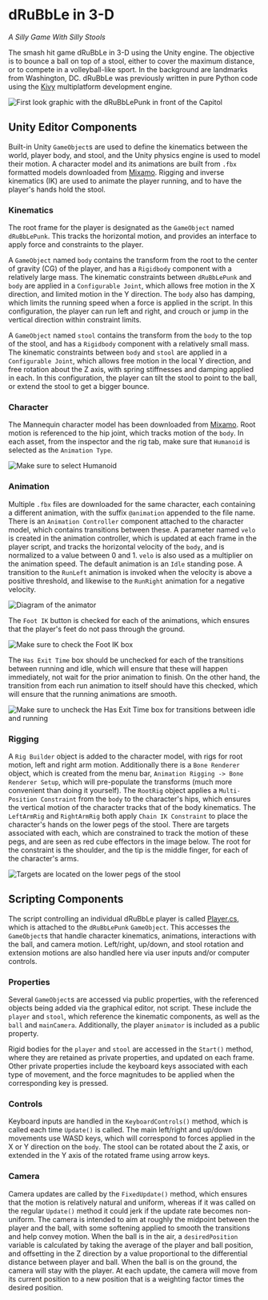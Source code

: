 # dRuBbLe in 3-D
_A Silly Game With Silly Stools_

The smash hit game dRuBbLe in 3-D using the Unity engine.
The objective is to bounce a ball on top of a stool, either to cover the maximum distance, or to compete in a volleyball-like sport.
In the background are landmarks from Washington, DC.
dRuBbLe was previously written in pure Python code using the [Kivy](https://kivy.org) multiplatform development engine.

![First look graphic with the dRuBbLePunk in front of the Capitol](images/d3firstLook.jpg)

## Unity Editor Components

Built-in Unity `GameObject`s are used to define the kinematics between the world, player body, and stool, and the Unity physics engine is used to model their motion.
A character model and its animations are built from `.fbx` formatted models downloaded from [Mixamo](mixamo.com).
Rigging and inverse kinematics (IK) are used to animate the player running, and to have the player's hands hold the stool.

### Kinematics

The root frame for the player is designated as the `GameObject` named `dRuBbLePunk`.
This tracks the horizontal motion, and provides an interface to apply force and constraints to the player.

A `GameObject` named `body` contains the transform from the root to the center of gravity (CG) of the player, and has a `Rigidbody` component with a relatively large mass.
The kinematic constraints between `dRuBbLePunk` and `body` are applied in a `Configurable Joint`, which allows free motion in the X direction, and limited motion in the Y direction.
The `body` also has damping, which limits the running speed when a force is applied in the script.
In this configuration, the player can run left and right, and crouch or jump in the vertical direction within constraint limits.

A `GameObject` named `stool` contains the transform from the `body` to the top of the stool, and has a `Rigidbody` component with a relatively small mass.
The kinematic constraints between `body` and `stool` are applied in a `Configurable Joint`, which allows free motion in the local Y direction, and free rotation about the Z axis, with spring stiffnesses and damping applied in each.
In this configuration, the player can tilt the stool to point to the ball, or extend the stool to get a bigger bounce.

### Character

The Mannequin character model has been downloaded from [Mixamo](mixamo.com).
Root motion is referenced to the hip joint, which tracks motion of the `body`.
In each asset, from the inspector and the rig tab, make sure that `Humanoid` is selected as the `Animation Type`.

![Make sure to select Humanoid](images/humanoid.png)

### Animation

Multiple `.fbx` files are downloaded for the same character, each containing a different animation, with the suffix `@animation` appended to the file name.
There is an `Animation Controller` component attached to the character model, which contains transitions between these.
A parameter named `velo` is created in the animation controller, which is updated at each frame in the player script, and tracks the horizontal velocity of the `body`, and is normalized to a value between 0 and 1.
`velo` is also used as a multiplier on the animation speed.
The default animation is an `Idle` standing pose.
A transition to the `RunLeft` animation is invoked when the velocity is above a positive threshold, and likewise to the `RunRight` animation for a negative velocity.

![Diagram of the animator](images/animator.png)

The `Foot IK` button is checked for each of the animations, which ensures that the player's feet do not pass through the ground.

![Make sure to check the Foot IK box](images/footIK.png)

The `Has Exit Time` box should be unchecked for each of the transitions between running and idle, which will ensure that these will happen immediately, not wait for the prior animation to finish.
On the other hand, the transition from each run animation to itself should have this checked, which will ensure that the running animations are smooth.

![Make sure to uncheck the Has Exit Time box for transitions between idle and running](images/exitTime.png)


### Rigging

A `Rig Builder` object is added to the character model, with rigs for root motion, left and right arm motion.
Additionally there is a `Bone Renderer` object, which is created from the menu bar, `Animation Rigging -> Bone Renderer Setup`, which will pre-populate the transforms (much more convenient than doing it yourself).
The `RootRig` object applies a `Multi-Position Constraint` from the `body` to the character's hips, which ensures the vertical motion of the character tracks that of the body kinematics.
The `LeftArmRig` and `RightArmRig` both apply `Chain IK Constraint` to place the character's hands on the lower pegs of the stool.
There are targets associated with each, which are constrained to track the motion of these pegs, and are seen as red cube effectors in the image below.
The root for the constraint is the shoulder, and the tip is the middle finger, for each of the character's arms.

![Targets are located on the lower pegs of the stool](images/targets.png)

## Scripting Components

The script controlling an individual dRuBbLe player is called [Player.cs](dRuBbLe3D/Assets/Player.cs), which is attached to the `dRuBbLePunk` `GameObject`.
This accesses the `GameObject`s that handle character kinematics, animations, interactions with the ball, and camera motion.
Left/right, up/down, and stool rotation and extension motions are also handled here via user inputs and/or computer controls.

### Properties

Several `GameObject`s are accessed via public properties, with the referenced objects being added via the graphical editor, not script.
These include the `player` and `stool`, which reference the kinematic components, as well as the `ball` and `mainCamera`.
Additionally, the player `animator` is included as a public property.

Rigid bodies for the `player` and `stool` are accessed in the `Start()` method, where they are retained as private properties, and updated on each frame.
Other private properties include the keyboard keys associated with each type of movement, and the force magnitudes to be applied when the corresponding key is pressed.

### Controls

Keyboard inputs are handled in the `KeyboardControls()` method, which is called each time `Update()` is called.
The main left/right and up/down movements use WASD keys, which will correspond to forces applied in the X or Y direction on the `body`.
The stool can be rotated about the Z axis, or extended in the Y axis of the rotated frame using arrow keys.

### Camera

Camera updates are called by the `FixedUpdate()` method, which ensures that the motion is relatively natural and uniform, whereas if it was called on the regular `Update()` method it could jerk if the update rate becomes non-uniform.
The camera is intended to aim at roughly the midpoint between the player and the ball, with some softening applied to smooth the transitions and help convey motion.
When the ball is in the air, a `desiredPosition` variable is calculated by taking the average of the player and ball position, and offsetting in the Z direction by a value proportional to the differential distance between player and ball.
When the ball is on the ground, the camera will stay with the player.
At each update, the camera will move from its current position to a new position that is a weighting factor times the desired position.
